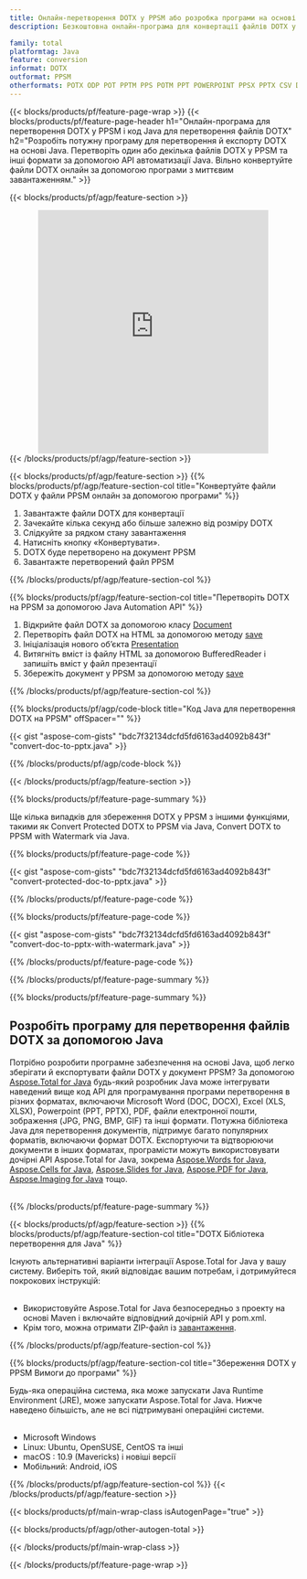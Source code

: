```yaml
---
title: Онлайн-перетворення DOTX у PPSM або розробка програми на основі Java для перетворення файлів DOTX
description: Безкоштовна онлайн-програма для конвертації файлів DOTX у PPSM. Код бібліотеки перетворення Java для документів DOTX.  

family: total
platformtag: Java
feature: conversion
informat: DOTX
outformat: PPSM
otherformats: POTX ODP POT PPTM PPS POTM PPT POWERPOINT PPSX PPTX CSV DIF FODS ODS SXC TSV XLAM XLTM EXCEL XLS XLSB XLSM XLSX XLT XLTM XLTX
---
```

{{< blocks/products/pf/feature-page-wrap >}}
{{< blocks/products/pf/feature-page-header h1="Онлайн-програма для перетворення DOTX у PPSM і код Java для перетворення файлів DOTX" h2="Розробіть потужну програму для перетворення й експорту DOTX на основі Java.  Перетворіть один або декілька файлів DOTX у PPSM та інші формати за допомогою API автоматизації Java.  Вільно конвертуйте файли DOTX онлайн за допомогою програми з миттєвим завантаженням." >}}


{{< blocks/products/pf/agp/feature-section >}}

<div class="container-fluid agp-content bg-white aboutfile box-1 vh100 section nopbtm">
<div class=container>
<div class=row>
<div class="demobox tc col-md-12 padding-0" align="center">

<iframe title="Безкоштовний онлайн-додаток для перетворення DOTX на PPSM" style="border: none; height: 426px;" scrolling="no" src="https://total-conversion-app-65z5r2lp.k8s.dynabic.com/?to=ppsm&from=dotx" id="child-iframe" width="80%"></iframe>

</div></div>
</div></div>
{{< /blocks/products/pf/agp/feature-section >}}


{{< blocks/products/pf/agp/feature-section >}}
{{% blocks/products/pf/agp/feature-section-col title="Конвертуйте файли DOTX у файли PPSM онлайн за допомогою програми" %}}

1. Завантажте файли DOTX для конвертації
1. Зачекайте кілька секунд або більше залежно від розміру DOTX
1. Слідкуйте за рядком стану завантаження
1. Натисніть кнопку «Конвертувати».
1. DOTX буде перетворено на документ PPSM
1. Завантажте перетворений файл PPSM

{{% /blocks/products/pf/agp/feature-section-col %}}

{{% blocks/products/pf/agp/feature-section-col title="Перетворіть DOTX на PPSM за допомогою Java Automation API" %}}


1. Відкрийте файл DOTX за допомогою класу [Document](https://reference.aspose.com/words/java/com.aspose.words/Document)
2. Перетворіть файл DOTX на HTML за допомогою методу [save](https://reference.aspose.com/words/java/com.aspose.words/Document#save(java.lang.String,com.aspose.words.SaveOptions))
3. Ініціалізація нового об’єкта [Presentation](https://reference.aspose.com/slides/java/com.aspose.slides/Presentation)
5. Витягніть вміст із файлу HTML за допомогою BufferedReader і запишіть вміст у файл презентації
6. Збережіть документ у PPSM за допомогою методу [save](https://reference.aspose.com/slides/java/com.aspose.slides/Presentation#save-java.io.OutputStream-int-)



{{% /blocks/products/pf/agp/feature-section-col %}}

{{% blocks/products/pf/agp/code-block title="Код Java для перетворення DOTX на PPSM" offSpacer="" %}}

{{< gist "aspose-com-gists" "bdc7f32134dcfd5fd6163ad4092b843f" "convert-doc-to-pptx.java" >}}

{{% /blocks/products/pf/agp/code-block %}}

{{< /blocks/products/pf/agp/feature-section >}}

{{% blocks/products/pf/feature-page-summary %}}

Ще кілька випадків для збереження DOTX у PPSM з іншими функціями, такими як Convert Protected DOTX to PPSM via Java, Convert DOTX to PPSM with Watermark via Java.

{{% blocks/products/pf/feature-page-code %}}
{{< gist "aspose-com-gists" "bdc7f32134dcfd5fd6163ad4092b843f" "convert-protected-doc-to-pptx.java" >}}
{{% /blocks/products/pf/feature-page-code  %}}
{{% blocks/products/pf/feature-page-code %}}
{{< gist "aspose-com-gists" "bdc7f32134dcfd5fd6163ad4092b843f" "convert-doc-to-pptx-with-watermark.java" >}}
{{% /blocks/products/pf/feature-page-code  %}}


{{% /blocks/products/pf/feature-page-summary %}}

{{% blocks/products/pf/feature-page-summary %}}

<h2>Розробіть програму для перетворення файлів DOTX за допомогою Java</h2>

Потрібно розробити програмне забезпечення на основі Java, щоб легко зберігати й експортувати файли DOTX у документ PPSM?  За допомогою [Aspose.Total for Java](https://products.aspose.com/total/uk/java/) будь-який розробник Java може інтегрувати наведений вище код API для програмування програми перетворення в різних форматах, включаючи Microsoft Word (DOC, DOCX), Excel (XLS, XLSX), Powerpoint (PPT, PPTX), PDF, файли електронної пошти, зображення (JPG, PNG, BMP, GIF) та інші формати.  Потужна бібліотека Java для перетворення документів, підтримує багато популярних форматів, включаючи формат DOTX.  Експортуючи та відтворюючи документи в інших форматах, програмісти можуть використовувати дочірні API Aspose.Total for Java, зокрема [Aspose.Words for Java](https://products.aspose.com/words/uk/java/), [Aspose.Cells for Java](https://products.aspose.com/cells/uk/java/), [Aspose.Slides for Java](https://products.aspose.com/slides/uk/java/), [Aspose.PDF for Java](https://products.aspose.com/pdf/uk/java/), [Aspose.Imaging for Java](https://products.aspose.com/imaging/uk/java/) тощо.<br /><br />

{{% /blocks/products/pf/feature-page-summary %}}

{{< blocks/products/pf/agp/feature-section >}}
{{% blocks/products/pf/agp/feature-section-col title="DOTX Бібліотека перетворення для Java" %}}

Існують альтернативні варіанти інтеграції Aspose.Total for Java у вашу систему.  Виберіть той, який відповідає вашим потребам, і дотримуйтеся покрокових інструкцій:<br /><br />

- Використовуйте Aspose.Total for Java безпосередньо з проекту на основі Maven і включайте відповідний дочірній API у pom.xml.
- Крім того, можна отримати ZIP-файл із [завантаження](https://releases.aspose.com/total/java).

{{% /blocks/products/pf/agp/feature-section-col %}}

{{% blocks/products/pf/agp/feature-section-col title="Збереження DOTX у PPSM Вимоги до програми" %}}

Будь-яка операційна система, яка може запускати Java Runtime Environment (JRE), може запускати Aspose.Total for Java.  Нижче наведено більшість, але не всі підтримувані операційні системи.  <br /><br />
- Microsoft Windows
- Linux: Ubuntu, OpenSUSE, CentOS та інші
- macOS : 10.9 (Mavericks) і новіші версії
- Мобільний: Android, iOS

{{% /blocks/products/pf/agp/feature-section-col %}}
{{< /blocks/products/pf/agp/feature-section >}}

{{< blocks/products/pf/main-wrap-class isAutogenPage="true" >}}

{{< blocks/products/pf/agp/other-autogen-total >}}

{{< /blocks/products/pf/main-wrap-class >}}

{{< /blocks/products/pf/feature-page-wrap >}}